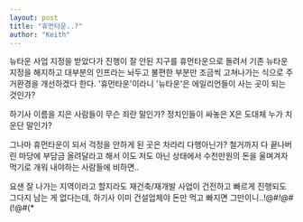 ```yaml
---
layout: post
title: "휴먼타운..?"
author: "Keith"
---
```


뉴타운 사업 지정을 받았다가 진행이 잘 안된 지구를 휴먼타운으로 돌려서 기존 뉴타운 지정을 해지하고 대부분의 인프라는 놔두고 불편한 부분만 조금씩 고쳐나가는 식으로 주거환경을 개선하겠다 한다. '휴먼타운'이라니 '뉴타운'은 에일리언들이 사는 곳이 되는 것인가?

하기사 이름을 지은 사람들이 무슨 죄란 말인가? 정치인들이 싸놓은 X은 도대체 누가 치운단 말인가?
 
그나마 휴먼타운이 되서 걱정을 안하게 된 곳은 차라리 다행아닌가? 철거까지 다 끝나버린 마당에 부담금 올려달라고 해서 이도 저도 아닌 상태에서 수천만원의 돈을 울며겨자먹기로 개워 내야하는 사람들에 비하면..

요샌 잘 나가는 지역이라고 할지라도 재건축/재개발 사업이 건전하고 빠르게 진행되도 그다지 남는 게 없다는데, 하기사 이미 건설업체야 돈만 먹고 빠지면 그만이니..!@#*!@#*(!@#(*

